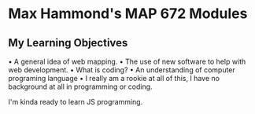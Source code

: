 # Max Hammond's MAP 672 Modules
## My Learning Objectives
•	A general idea of web mapping.
•	The use of new software to help with web development.
•	What is coding?
•	An understanding of computer programing language
•	I really am a rookie at all of this, I have no background at all in programming or coding.

I'm kinda ready to learn JS programming.